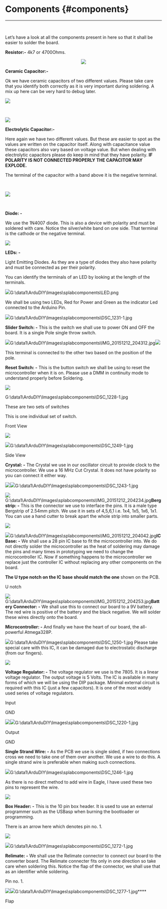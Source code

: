 # Components {#components}
---

<br/>

Let’s have a look at all the components present in here so that it shall be easier to solder the board.

**Resistor:-** 4k7 or 4700Ohms.

<p align="center">
  <img src="assets/picture_101.png" align="center">
</p>

**Ceramic Capacitor:-**

Ok we have ceramic capacitors of two different values. Please take care that you identify both correctly as it is very important during soldering. A mix up here can be very hard to debug later.

![](assets/picture_60.png)

<br/>

![](assets/picture_69.png)


**Electrolytic Capacitor:-**

Here again we have two different values. But these are easier to spot as the values are written on the capacitor itself. Along with capacitance value these capacitors also vary based on voltage value. But when dealing with electrolytic capacitors please do keep in mind that they have polarity. **IF POLARITY IS NOT CONNECTED PROPERLY THE CAPACITOR MAY EXPLODE.**

The terminal of the capacitor with a band above it is the negative terminal.

<br/>

![](assets/picture_83.png)

<br/>

**Diode: -**

We use the 1N4007 diode. This is also a device with polarity and must be soldered with care.
Notice the silver/white band on one side. That terminal is the cathode or the negative terminal.

![](assets/picture_92.png)

**LEDs: -**

Light Emitting Diodes. As they are a type of diodes they also have polarity and must be connected as per their polarity.

You can identify the terminals of an LED by looking at the length of the terminals.

![](assets/picture_36.png)G:\data1\ArduDIY\Images\splabcomponents\LED.png

We shall be using two LEDs, Red for Power and Green as the indicator Led connected to the Arduino Pin.

![](assets/picture_39.png)G:\data1\ArduDIY\Images\splabcomponents\DSC_1231-1.jpg

**Slider Switch: -** This is the switch we shall use to power ON and OFF the board. It is a single Pole single throw switch.

![](assets/picture_45.png)G:\data1\ArduDIY\Images\splabcomponents\IMG_20151212_204312.jpg![](assets/picture_48.png)

This terminal is connected to the other two based on the position of the pole.

**Reset Switch: -** This is the button switch we shall be using to reset the microcontroller when it is on. Please use a DMM in continuity mode to understand properly before Soldering.

![](assets/picture_65.png)

G:\data1\ArduDIY\Images\splabcomponents\DSC_1228-1.jpg

These are two sets of switches

This is one individual set of switch.

Front View

![](assets/picture_112.png)

![](assets/picture_70.png)G:\data1\ArduDIY\Images\splabcomponents\DSC_1249-1.jpg

Side View

**Crystal: -** The Crystal we use in our oscillator circuit to provide clock to the microcontroller. We use a 16 MHz Cut Crystal. It does not have polarity so you can connect it either way.

![](assets/picture_113.png)![](assets/picture_114.png)G:\data1\ArduDIY\Images\splabcomponents\DSC_1243-1.jpg

![](assets/picture_115.png)G:\data1\ArduDIY\Images\splabcomponents\IMG_20151212_204234.jpg**Bergstrip: -** This is the connector we use to interface the pins. It is a male type Bergstrip of 2.54mm pitch. We use it in sets of 4,5,6,1 i.e. 1x4, 1x5, 1x6, 1x1\. You can use a hand cutter to break apart the whole strip into smaller parts.

![](assets/picture_116.png)

![](assets/picture_117.png)G:\data1\ArduDIY\Images\splabcomponents\IMG_20151212_204042.jpg**IC Base: -** We shall use a 28 pin IC base to fit the microcontroller into. We do not directly solder the microcontroller as the heat of soldering may damage the pins and many times in prototyping we need to change the microcontroller IC. Now if something happens to the microcontroller we replace just the controller IC without replacing any other components on the board.

**The U type notch on the IC base should match the one** shown on the PCB.

U notch

![](assets/picture_118.png)G:\data1\ArduDIY\Images\splabcomponents\IMG_20151212_204253.jpg**Battery Connector: -** We shall use this to connect our board to a 9V battery. The red wire is positive of the battery and the black negative. We will solder these wires directly onto the board.

**Microcontroller: -** And finally we have the heart of our board, the all-powerful Atmega328P.

![](assets/picture_119.png)G:\data1\ArduDIY\Images\splabcomponents\DSC_1250-1.jpg Please take special care with this IC, it can be damaged due to electrostatic discharge (from our fingers).

![](assets/picture_120.png)

**Voltage Regulator: -** The voltage regulator we use is the 7805\. It is a linear voltage regulator. The output voltage is 5 Volts. The IC is available in many forms of which we will be using the DIP package. Minimal external circuit is required with this IC (just a few capacitors). It is one of the most widely used series of voltage regulators.

Input

GND

![](assets/picture_196.png)![](assets/picture_185.png)G:\data1\ArduDIY\Images\splabcomponents\DSC_1220-1.jpg

Output

GND

**Single Strand Wire: -** As the PCB we use is single sided, if two connections cross we need to take one of them over another. We use a wire to do this. A single strand wire is preferable when making such connections.

![](assets/picture_197.png)G:\data1\ArduDIY\Images\splabcomponents\DSC_1246-1.jpg

As there is no direct method to add wire in Eagle, I have used these two pins to represent the wire.

![](assets/picture_198.png)

**Box Header: -** This is the 10 pin box header. It is used to use an external programmer such as the USBasp when burning the bootloader or programming.

There is an arrow here which denotes pin no. 1.

![](assets/picture_204.png)

![](assets/picture_201.png)G:\data1\ArduDIY\Images\splabcomponents\DSC_1272-1.jpg

**Relimate: -** We shall use the Relimate connector to connect our board to the converter board. The Relimate connecter fits only in one direction so take care when soldering this. Notice the flap of the connector, we shall use that as an identifier while soldering.

Pin no. 1.

![](assets/picture_209.png)![](assets/picture_205.png)G:\data1\ArduDIY\Images\splabcomponents\DSC_1277-1.jpg****

Flap

